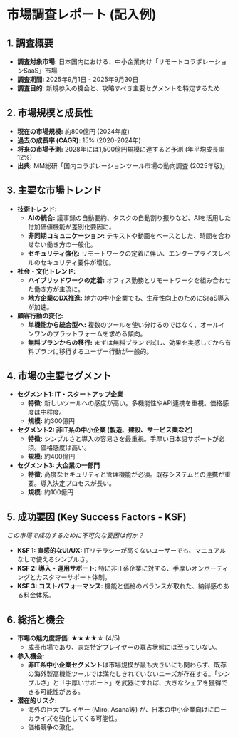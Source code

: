 # 市場調査レポート (記入例)

## 1. 調査概要
- **調査対象市場:** 日本国内における、中小企業向け「リモートコラボレーションSaaS」市場
- **調査期間:** 2025年9月1日 - 2025年9月30日
- **調査目的:** 新規参入の機会と、攻略すべき主要セグメントを特定するため

## 2. 市場規模と成長性
- **現在の市場規模:** 約800億円 (2024年度)
- **過去の成長率 (CAGR):** 15% (2020-2024年)
- **将来の市場予測:** 2028年には1,500億円規模に達すると予測 (年平均成長率 12%)
- **出典:** MM総研「国内コラボレーションツール市場の動向調査 (2025年版)」

## 3. 主要な市場トレンド
- **技術トレンド:**
  - **AIの統合:** 議事録の自動要約、タスクの自動割り振りなど、AIを活用した付加価値機能が差別化要因に。
  - **非同期コミュニケーション:** テキストや動画をベースとした、時間を合わせない働き方の一般化。
  - **セキュリティ強化:** リモートワークの定着に伴い、エンタープライズレベルのセキュリティ要件が増加。
- **社会・文化トレンド:**
  - **ハイブリッドワークの定着:** オフィス勤務とリモートワークを組み合わせた働き方が主流に。
  - **地方企業のDX推進:** 地方の中小企業でも、生産性向上のためにSaaS導入が加速。
- **顧客行動の変化:**
  - **単機能から統合型へ:** 複数のツールを使い分けるのではなく、オールインワンのプラットフォームを求める傾向。
  - **無料プランからの移行:** まずは無料プランで試し、効果を実感してから有料プランに移行するユーザー行動が一般的。

## 4. 市場の主要セグメント
- **セグメント1: IT・スタートアップ企業**
  - **特徴:** 新しいツールへの感度が高い。多機能性やAPI連携を重視。価格感度は中程度。
  - **規模:** 約300億円
- **セグメント2: 非IT系の中小企業 (製造、建設、サービス業など)**
  - **特徴:** シンプルさと導入の容易さを最重視。手厚い日本語サポートが必須。価格感度は高い。
  - **規模:** 約400億円
- **セグメント3: 大企業の一部門**
  - **特徴:** 高度なセキュリティと管理機能が必須。既存システムとの連携が重要。導入決定プロセスが長い。
  - **規模:** 約100億円

## 5. 成功要因 (Key Success Factors - KSF)
*この市場で成功するために不可欠な要因は何か？*
- **KSF 1: 直感的なUI/UX:** ITリテラシーが高くないユーザーでも、マニュアルなしで使えるシンプルさ。
- **KSF 2: 導入・運用サポート:** 特に非IT系企業に対する、手厚いオンボーディングとカスタマーサポート体制。
- **KSF 3: コストパフォーマンス:** 機能と価格のバランスが取れた、納得感のある料金体系。

## 6. 総括と機会
- **市場の魅力度評価:** ★★★★☆ (4/5)
  - 成長市場であり、まだ特定プレイヤーの寡占状態には至っていない。
- **参入機会:**
  - **非IT系中小企業セグメント**は市場規模が最も大きいにも関わらず、既存の海外製高機能ツールでは満たしきれていないニーズが存在する。「シンプルさ」と「手厚いサポート」を武器にすれば、大きなシェアを獲得できる可能性がある。
- **潜在的リスク:**
  - 海外の巨大プレイヤー (Miro, Asana等) が、日本の中小企業向けにローカライズを強化してくる可能性。
  - 価格競争の激化。
